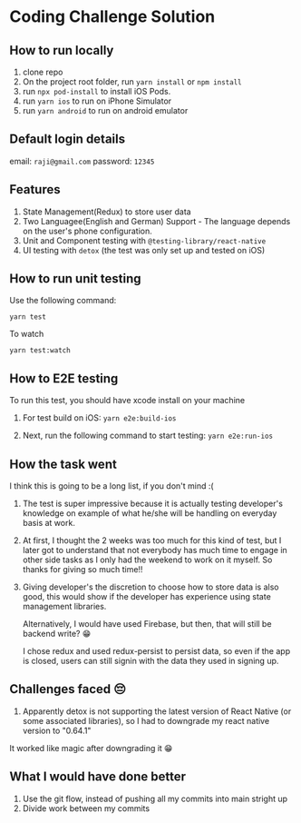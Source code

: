 # Coding Challenge Solution

## How to run locally

1. clone repo
2. On the project root folder, run `yarn install` or `npm install`
3. run `npx pod-install` to install iOS Pods.
4. run `yarn ios` to run on iPhone Simulator
5. run `yarn android` to run on android emulator

## Default login details

email: `raji@gmail.com`
password: `12345`

## Features

1. State Management(Redux) to store user data
2. Two Languagee(English and German) Support - The language depends on the user's phone configuration.
3. Unit and Component testing with `@testing-library/react-native`
4. UI testing with `detox` (the test was only set up and tested on iOS)

## How to run unit testing

Use the following command:

`yarn test`

To watch

`yarn test:watch`

## How to E2E testing

To run this test, you should have xcode install on your machine

1. For test build on iOS:
   `yarn e2e:build-ios`

2. Next, run the following command to start testing:
   `yarn e2e:run-ios`

## How the task went

I think this is going to be a long list, if you don't mind :(

1. The test is super impressive because it is actually testing developer's knowledge on example of what he/she will be handling on everyday basis at work.

2. At first, I thought the 2 weeks was too much for this kind of test, but I later got to understand that not everybody has much time to engage in other side tasks as I only had the weekend to work on it myself.
   So thanks for giving so much time!!

3. Giving developer's the discretion to choose how to store data is also good, this would show if the developer has experience using state management libraries.

   Alternatively, I would have used Firebase, but then, that will still be backend write? 😁

   I chose redux and used redux-persist to persist data, so even if the app is closed, users can still signin with the data they used in signing up.

## Challenges faced 😔

1. Apparently detox is not supporting the latest version of React Native (or some associated libraries), so I had to downgrade my react native version to "0.64.1"

It worked like magic after downgrading it 😁

## What I would have done better

1. Use the git flow, instead of pushing all my commits into main stright up
2. Divide work between my commits
